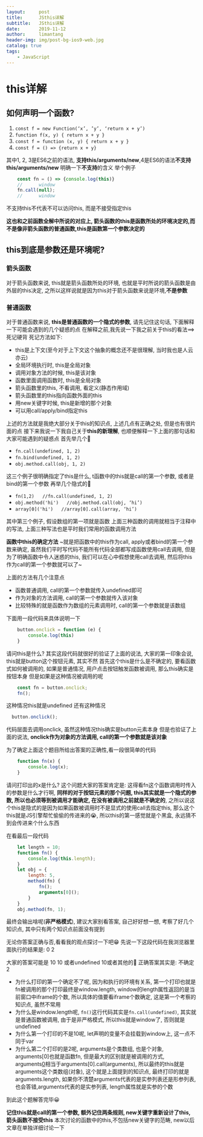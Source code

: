 ```yaml
---
layout:     post
title:      JSthis详解
subtitle:   JSthis详解
date:       2019-11-12
author:     limantang
header-img: img/post-bg-ios9-web.jpg
catalog: true
tags:
    - JavaScript
---
```


# this详解
## 如何声明一个函数?

1. `const f = new Function(‘x’, ’y’, ‘return x + y’)`
2. `function f(x, y) { return x + y }`
3. `const f = function (x, y) { return x + y }`
4. `const f = () => {return x + y}`
	
其中1, 2, 3是ES6之前的语法, **支持this/arguments/new**,4是ES6的语法**不支持this/arguments/new**
明确一下**不支持**的含义
举个例子

```javascript
    const fn = () => {console.log(this)}
    //		window
    fn.call(null);
    //		window
```
不支持this不代表不可以访问this, 而是不接受指定this

**这也和之前函数全解中所说的对应上, 箭头函数的this是函数所处的环境决定的,而不是像非箭头函数的普通函数,this是函数第一个参数决定的**

## this到底是参数还是环境呢?

### 箭头函数
对于箭头函数来说, this就是箭头函数所处的环境, 也就是平时所说的箭头函数是由外层的this决定, 
之所以这样说就是因为this对于箭头函数来说是环境,**不是参数**

### 普通函数
对于普通函数来说, **this是普通函数的一个隐式的参数**, 请先记住这句话, 下面解释一下可能会遇到的几个疑惑的点
在解释之前,我先说一下我之前关于this的看法==>死记硬背
死记方法如下:

- this是上下文(至今对于上下文这个抽象的概念还不是很理解, 当时我也是人云亦云)
- 全局环境执行时, this是全局对象
- 调用对象方法的时候, this是该对象
- 函数里面调用函数时, this是全局对象
- 箭头函数里的this, 不看调用, 看定义(静态作用域)
- 箭头函数里的this指向函数外面的this
- 用new关键字时候, this是新增的那个对象
- 可以用call/apply/bind指定this
	
上述的方法就是我绝大部分关于this的知识点, 上述几点有正确之处, 但是也有很片面的点
接下来我说一下我自己关于**this的新理解**, 也顺便解释一下上面的那句话和大家可能遇到的疑惑点
首先举几个🌰

- `fn.call(undefined, 1, 2)`
- `fn.bind(undefined, 1, 2)`
- `obj.method.call(obj, 1, 2)`
	
这三个例子很明确指定了this是什么, t函数中的this就是call的第一个参数, 或者是bind的第一个参数
再举几个隐式的🌰

- `fn(1,2)   //fn.call(undefined, 1, 2)`
- `obj.method('hi')   //obj.method.call(obj, ‘hi’)`
- `array[0]('hi')   //array[0].call(array, ‘hi’)`
	
其中第三个例子, 假设数组的第一项就是函数
上面三种函数的调用就相当于注释中的写法, 上面三种写法也是平时我们常用的函数调用方法
	
**函数中this的确定方法**
~就是把函数中的this作为call, apply或者bind的第一个参数来确定, 虽然我们平时写代码不能所有代码全部都写成函数使用call去调用, 
但是为了明确函数中令人迷惑的this, 我们可以在心中假想使用call去调用, 然后将this作为call的第一个参数就可以了~

上面的方法有几个注意点

- 函数普通调用, call的第一个参数就传入undefined即可
- 作为对象的方法调用, call的第一个参数就传入该对象
- 比较特殊的就是函数作为数组的元素调用时, call的第一个参数就是该数组
	
下面用一段代码来具体说明一下

```javascript
    button.onclick = function (e) {
        console.log(this)
    }
```

请问this是什么?
其实这段代码就很好的验证了上面的说法, 大家的第一印象会说, this就是button这个按钮元素, 其实不然
首先这个this是什么是不确定的, 要看函数式如何被调用的, 如果是普通情况, 用户点击按钮触发函数被调用, 那么this确实是按钮本身
但是如果是这种情况被调用的呢

```javascript
    const fn = button.onclick;
    fn();
```

这种情况this就是undefined
还有这种情况

```javascript
  button.onclick();
```
代码层面去调用onclick, 虽然这种情况this确实是button元素本身
但是也验证了上面的说法, **onclick作为对象的方法调用, call的第一个参数就是该对象**

为了确定上面这个题目所给出答案的正确性,看一段很简单的代码

```javascript
    function fn(x) {
        console.log(x);
    }
```
请问打印出的x是什么?
这个问题大家的答案肯定是: 这得看fn这个函数调用时传入的参数是什么才行啊,
**同样的对于按钮元素的那个问题, this其实就是一个隐式的参数, 所以也必须等到被调用才能确定, 在没有被调用之前就是不确定的**, 
之所以说这个this是隐式的是因为如果函数被调用时不是显式的使用call去指定this, 那么这个this就是JS引擎帮忙偷偷的传进来的😭, 
所以this的第一感觉就是个黑盒, 永远猜不到会传进来个什么东西

在看最后一段代码
```javascript
    let length = 10;
    function fn() {
        console.log(this.length);
    }
    let obj = {
        length: 5,
        method(fn) {
            fn();
            arguments[0]();
        }
    }
    obj.method(fn, 1);
```
最终会输出啥呢(**非严格模式**), 建议大家别看答案, 自己好好想一想, 考察了好几个知识点, 其中只有两个知识点前面没有提到












无论你答案正确与否,看看我的观点探讨一下吧😁
先说一下这段代码在我浏览器里面执行的结果是:
0  2

大家的答案可能是 10 10 或者undefined 10或者其他的🤡
正确答案其实是: 不确定 2

- 为什么打印的第一个确定不了呢, 因为和执行的环境有关系, 第一个打印也就是fn被调用的那个打印最终是window.length, 
    window的length属性返回的是当前窗口中iframe的个数, 所以具体的值要看iframe个数确定, 这是第一个考察的知识点, 虽然不常用
- 为什么是window.length呢, `fn()`这行代码其实是`fn.call(undefined)`, 其实就是普通函数被调用, 由于是非严格模式, 所以this就是window了, 否则就是undefined
- 为什么第一个打印的不是10呢, let声明的变量不会挂载到window上, 这一点不同于var
- 为什么第二个打印的是2呢, arguments是个类数组, 也是个对象, arguments[0]也就是函数fn, 但是最大的区别就是被调用的方式,  
    arguments[0]()相当于arguments[0].call(arguments), 所以最终的this就是arguments这个类数组(对象), 这个就是上面提到的知识点, 
    最终打印的就是arguments.length, 如果你不清楚arguments代表的是实参列表还是形参列表, 也会答错,arguments代表的是实参列表, length属性就是实参的个数

到此这个题解答完毕😀

**记住this就是call的第一个参数, 额外记住两条规则, new关键字重新设计了this, 箭头函数不接受this**
本次讨论的函数中的this,不包括new关键字的范畴, new以后文章在单独详细讨论一下
